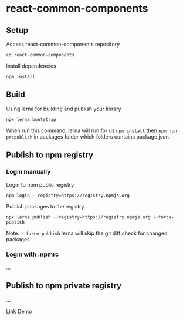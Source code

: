 # react-common-components
## Setup
Access react-common-components repository

```cd react-common-components```

Install dependencies


```npm install```

## Build
Using lerna for building and publish your library

```npx lerna bootstrap```

When run this command, lerna will run for us ```npm install``` then ```npm run prepublish``` in packages folder which folders contains package.json.

## Publish to npm registry
### Login manually
Login to npm public registry

```npm login --registry=https://registry.npmjs.org```

Publish packages to the registry

```npx lerna publish --registry=https://registry.npmjs.org --force-publish```

Note: ```--force-publish``` lerna will skip the git diff check for changed packages

### Login with .npmrc
...
## Publish to npm private registry
...

[Link Demo](https://61f34c27a8f380003a9c7aa7-hmvkgnewhl.chromatic.com/?path=/story/core-button--default)
